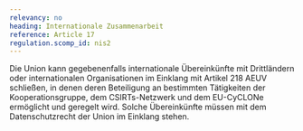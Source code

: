 ```yaml
---
relevancy: no
heading: Internationale Zusammenarbeit
reference: Article 17
regulation.scomp_id: nis2
---
```


Die Union kann gegebenenfalls internationale Übereinkünfte mit Drittländern oder internationalen Organisationen im Einklang mit Artikel 218 AEUV schließen, in denen deren Beteiligung an bestimmten Tätigkeiten der Kooperationsgruppe, dem CSIRTs-Netzwerk und dem EU-CyCLONe ermöglicht und geregelt wird. Solche Übereinkünfte müssen mit dem Datenschutzrecht der Union im Einklang stehen.
